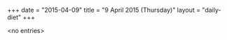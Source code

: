 +++
date = "2015-04-09"
title = "9 April 2015 (Thursday)"
layout = "daily-diet"
+++

<p>&lt;no entries&gt;</p>